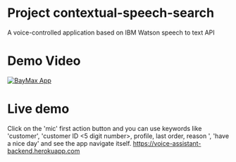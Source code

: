 # Project contextual-speech-search
A voice-controlled application based on IBM Watson speech to text API

# Demo Video
[![BayMax App](https://img.youtube.com/vi/Ry-x7CiRGP0/0.jpg)](https://www.youtube.com/watch?v=Ry-x7CiRGP0)

# Live demo
Click on the 'mic' first action button and you can use keywords like 
'customer', 'customer ID <5 digit number>, profile, last order, reason <reason of complaint> ', 'have a nice day'
and see the app navigate itself.
https://voice-assistant-backend.herokuapp.com
